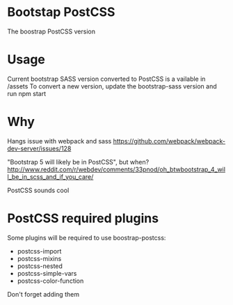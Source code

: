 # Bootstap PostCSS

The boostrap PostCSS version

# Usage

Current bootstrap SASS version converted to PostCSS is a vailable in /assets
To convert a new version, update the bootstrap-sass version and run npm start

# Why

Hangs issue with webpack and sass
https://github.com/webpack/webpack-dev-server/issues/128

"Bootstrap 5 will likely be in PostCSS", but when?
http://www.reddit.com/r/webdev/comments/33pnod/oh_btwbootstrap_4_will_be_in_scss_and_if_you_care/

PostCSS sounds cool

# PostCSS required plugins

Some plugins will be required to use boostrap-postcss:
* postcss-import
* postcss-mixins
* postcss-nested
* postcss-simple-vars
* postcss-color-function

Don't forget adding them